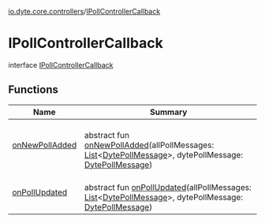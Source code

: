 [io.dyte.core.controllers](../index.md)/[IPollControllerCallback](index.md)

# IPollControllerCallback


interface [IPollControllerCallback](index.md)

## Functions

| Name | Summary |
|---|---|
| [onNewPollAdded](on-new-poll-added.md) | <br/>abstract fun [onNewPollAdded](on-new-poll-added.md)(allPollMessages: [List](https://kotlinlang.org/api/latest/jvm/stdlib/kotlin.collections/-list/index.html)&lt;[DytePollMessage](../../com.dyte.mobilecorekmm.models/-dyte-poll-message/index.md)&gt;, dytePollMessage: [DytePollMessage](../../com.dyte.mobilecorekmm.models/-dyte-poll-message/index.md)) |
| [onPollUpdated](on-poll-updated.md) | <br/>abstract fun [onPollUpdated](on-poll-updated.md)(allPollMessages: [List](https://kotlinlang.org/api/latest/jvm/stdlib/kotlin.collections/-list/index.html)&lt;[DytePollMessage](../../com.dyte.mobilecorekmm.models/-dyte-poll-message/index.md)&gt;, dytePollMessage: [DytePollMessage](../../com.dyte.mobilecorekmm.models/-dyte-poll-message/index.md)) |
